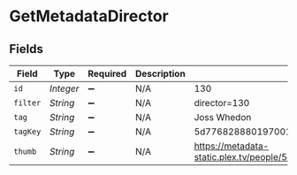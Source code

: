 # GetMetadataDirector


## Fields

| Field                                                               | Type                                                                | Required                                                            | Description                                                         | Example                                                             |
| ------------------------------------------------------------------- | ------------------------------------------------------------------- | ------------------------------------------------------------------- | ------------------------------------------------------------------- | ------------------------------------------------------------------- |
| `id`                                                                | *Integer*                                                           | :heavy_minus_sign:                                                  | N/A                                                                 | 130                                                                 |
| `filter`                                                            | *String*                                                            | :heavy_minus_sign:                                                  | N/A                                                                 | director=130                                                        |
| `tag`                                                               | *String*                                                            | :heavy_minus_sign:                                                  | N/A                                                                 | Joss Whedon                                                         |
| `tagKey`                                                            | *String*                                                            | :heavy_minus_sign:                                                  | N/A                                                                 | 5d776828880197001ec90e8f                                            |
| `thumb`                                                             | *String*                                                            | :heavy_minus_sign:                                                  | N/A                                                                 | https://metadata-static.plex.tv/people/5d776828880197001ec90e8f.jpg |